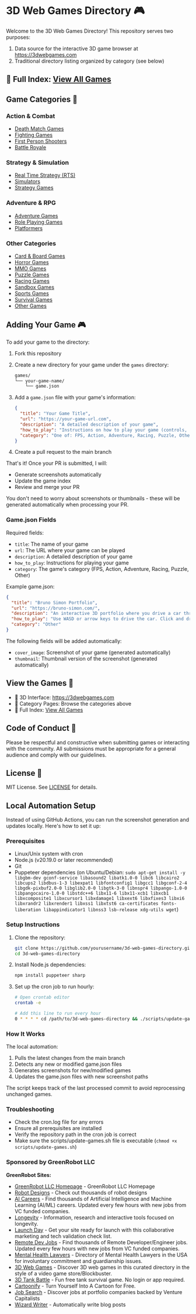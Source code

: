 # 3D Web Games Directory 🎮

Welcome to the 3D Web Games Directory! This repository serves two purposes:
1. Data source for the interactive 3D game browser at https://3dwebgames.com
2. Traditional directory listing organized by category (see below)

## 📖 Full Index: [View All Games](categories/all-games.md)

## Game Categories 📂

### Action & Combat
- [Death Match Games](categories/death-match.md)
- [Fighting Games](categories/fighting.md)
- [First Person Shooters](categories/fps.md)
- [Battle Royale](categories/battle-royale.md)

### Strategy & Simulation
- [Real Time Strategy (RTS)](categories/rts.md)
- [Simulators](categories/simulator.md)
- [Strategy Games](categories/strategy.md)

### Adventure & RPG
- [Adventure Games](categories/adventure.md)
- [Role Playing Games](categories/rpg.md)
- [Platformers](categories/platformer.md)

### Other Categories
- [Card & Board Games](categories/card-and-board.md)
- [Horror Games](categories/horror.md)
- [MMO Games](categories/mmo.md)
- [Puzzle Games](categories/puzzle.md)
- [Racing Games](categories/racing.md)
- [Sandbox Games](categories/sandbox.md)
- [Sports Games](categories/sports.md)
- [Survival Games](categories/survival.md)
- [Other Games](categories/other.md)

## Adding Your Game 🎮

To add your game to the directory:

1. Fork this repository
2. Create a new directory for your game under the `games` directory:
   ```bash
   games/
   └── your-game-name/
       └── game.json
   ```

3. Add a `game.json` file with your game's information:
   ```json
   {
     "title": "Your Game Title",
     "url": "https://your-game-url.com",
     "description": "A detailed description of your game",
     "how_to_play": "Instructions on how to play your game (controls, objectives, etc.)",
     "category": "One of: FPS, Action, Adventure, Racing, Puzzle, Other"
   }
   ```

4. Create a pull request to the main branch

That's it! Once your PR is submitted, I will:
- Generate screenshots automatically
- Update the game index
- Review and merge your PR

You don't need to worry about screenshots or thumbnails - these will be generated automatically when processing your PR.

### Game.json Fields

Required fields:
- `title`: The name of your game
- `url`: The URL where your game can be played
- `description`: A detailed description of your game
- `how_to_play`: Instructions for playing your game
- `category`: The game's category (FPS, Action, Adventure, Racing, Puzzle, Other)

Example game.json:
```json
{
  "title": "Bruno Simon Portfolio",
  "url": "https://bruno-simon.com/",
  "description": "An interactive 3D portfolio where you drive a car through a playful environment",
  "how_to_play": "Use WASD or arrow keys to drive the car. Click and drag to look around. On mobile, use the virtual joystick!",
  "category": "Other"
}
```

The following fields will be added automatically:
- `cover_image`: Screenshot of your game (generated automatically)
- `thumbnail`: Thumbnail version of the screenshot (generated automatically)

## View the Games 🎲

- 🎨 3D Interface: https://3dwebgames.com
- 📑 Category Pages: Browse the categories above
- 📖 Full Index: [View All Games](categories/all-games.md)

## Code of Conduct 📜

Please be respectful and constructive when submitting games or interacting with the community. All submissions must be appropriate for a general audience and comply with our guidelines.

## License 📄

MIT License. See [LICENSE](LICENSE) for details.

## Local Automation Setup

Instead of using GitHub Actions, you can run the screenshot generation and updates locally. Here's how to set it up:

### Prerequisites
- Linux/Unix system with cron
- Node.js (v20.19.0 or later recommended)
- Git
- Puppeteer dependencies (on Ubuntu/Debian: `sudo apt-get install -y libgbm-dev gconf-service libasound2 libatk1.0-0 libc6 libcairo2 libcups2 libdbus-1-3 libexpat1 libfontconfig1 libgcc1 libgconf-2-4 libgdk-pixbuf2.0-0 libglib2.0-0 libgtk-3-0 libnspr4 libpango-1.0-0 libpangocairo-1.0-0 libstdc++6 libx11-6 libx11-xcb1 libxcb1 libxcomposite1 libxcursor1 libxdamage1 libxext6 libxfixes3 libxi6 libxrandr2 libxrender1 libxss1 libxtst6 ca-certificates fonts-liberation libappindicator1 libnss3 lsb-release xdg-utils wget`)

### Setup Instructions

1. Clone the repository:
   ```bash
   git clone https://github.com/yourusername/3d-web-games-directory.git
   cd 3d-web-games-directory
   ```

2. Install Node.js dependencies:
   ```bash
   npm install puppeteer sharp
   ```

3. Set up the cron job to run hourly:
   ```bash
   # Open crontab editor
   crontab -e
   
   # Add this line to run every hour
   0 * * * * cd /path/to/3d-web-games-directory && ./scripts/update-games.sh >> /path/to/3d-web-games-directory/cron.log 2>&1
   ```

### How It Works

The local automation:
1. Pulls the latest changes from the main branch
2. Detects any new or modified game.json files
3. Generates screenshots for new/modified games
4. Updates the game.json files with new screenshot paths

The script keeps track of the last processed commit to avoid reprocessing unchanged games.

### Troubleshooting

- Check the cron.log file for any errors
- Ensure all prerequisites are installed
- Verify the repository path in the cron job is correct
- Make sure the scripts/update-games.sh file is executable (`chmod +x scripts/update-games.sh`) 
### Sponsored by GreenRobot LLC

**GreenRobot Sites:**

- [GreenRobot LLC Homepage](https://greenrobot.com) - GreenRobot LLC Homepage
- [Robot Designs](https://robots.greenrobot.com) - Check out thousands of robot designs
- [AI Careers](https://aicareers.greenrobot.com) - Find thousands of Artificial Intelligence and Machine Learning (AI/ML) careers. Updated every few hours with new jobs from VC funded companies.
- [Longevity](https://longevity.greenrobot.com) - Information, research and interactive tools focused on longevity.
- [Launch Day](https://launchday.greenrobot.com) - Get your site ready for launch with this collaborative marketing and tech validation check list.
- [Remote Dev Jobs](https://remotedevjobs.greenrobot.com) - Find thousands of Remote Developer/Engineer jobs. Updated every few hours with new jobs from VC funded companies.
- [Mental Health Lawyers](https://mentalhealthlawyers.greenrobot.com) - Directory of Mental Health Lawyers in the USA for involuntary commitment and guardianship issues.
- [3D Web Games](https://3dwebgames.com) - Discover 3D web games in this curated directory in the style of a video game store/Blockbuster.
- [3D Tank Battle](https://3dtankbattle.com) - Fun free tank survival game. No login or app required.
- [Cartoonify](https://cartoonify.greenrobot.com) - Turn Yourself Into A Cartoon for Free.
- [Job Search](https://jobsearch.greenrobot.com) - Discover jobs at portfolio companies backed by Venture Capitalists
- [Wizard Writer](https://wizardwriter.greenrobot.com) - Automatically write blog posts



